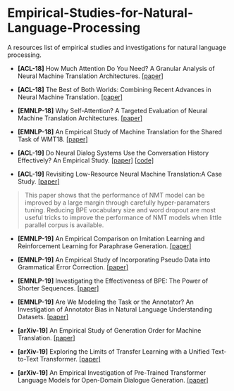 # Empirical-Studies-for-Natural-Language-Processing
A resources list of empirical studies and investigations for natural language processing.

- **[ACL-18]** How Much Attention Do You Need? A Granular Analysis of Neural Machine Translation Architectures. [[paper]](https://www.aclweb.org/anthology/P18-1167.pdf)

- **[ACL-18]** The Best of Both Worlds: Combining Recent Advances in Neural Machine Translation. [[paper]](https://www.aclweb.org/anthology/P18-1008.pdf)

- **[EMNLP-18]** Why Self-Attention? A Targeted Evaluation of Neural Machine Translation Architectures. [[paper]](https://www.aclweb.org/anthology/D18-1458.pdf)

- **[EMNLP-18]** An Empirical Study of Machine Translation for the Shared Task of WMT18. [[paper]](https://www.aclweb.org/anthology/W18-6404.pdf)

- **[ACL-19]** Do Neural Dialog Systems Use the Conversation History Effectively? An Empirical Study. [[paper]](https://www.aclweb.org/anthology/P19-1004.pdf) [[code]](https://github.com/chinnadhurai/ParlAI/)

- **[ACL-19]** Revisiting Low-Resource Neural Machine Translation:A Case Study. [[paper]](https://www.aclweb.org/anthology/P19-1021.pdf)
> This paper shows that the performance of NMT model can be improved by a large margin through carefully hyper-paramaters tuning. Reducing BPE vocabulary size and word dropout are most useful tricks to improve the performance of NMT models when little parallel corpus is available.

- **[EMNLP-19]** An Empirical Comparison on Imitation Learning and Reinforcement Learning for Paraphrase Generation. [[paper]](https://arxiv.org/pdf/1908.10835.pdf)

- **[EMNLP-19]** An Empirical Study of Incorporating Pseudo Data into Grammatical Error Correction. [[paper]](https://arxiv.org/pdf/1909.00502.pdf)

- **[EMNLP-19]** Investigating the Effectiveness of BPE: The Power of Shorter Sequences. [[paper]](https://www.aclweb.org/anthology/D19-1141.pdf)

- **[EMNLP-19]** Are We Modeling the Task or the Annotator? An Investigation of Annotator Bias in Natural Language Understanding Datasets. [[paper]](https://www.aclweb.org/anthology/D19-1107.pdf)

- **[arXiv-19]** An Empirical Study of Generation Order for Machine Translation. [[paper]](https://128.84.21.199/pdf/1910.13437.pdf)

- **[arXiv-19]** Exploring the Limits of Transfer Learning with a Unified Text-to-Text Transformer. [[paper]](https://arxiv.org/abs/1910.10683)

- **[arXiv-19]** An Empirical Investigation of Pre-Trained Transformer Language Models for Open-Domain Dialogue Generation. [[paper]](https://arxiv.org/pdf/2003.04195.pdf)
